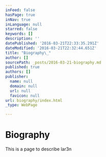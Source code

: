 ```yaml
---
inFeed: false
hasPage: true
inNav: true
inLanguage: null
starred: false
keywords: []
description: ''
datePublished: '2016-03-21T22:33:35.291Z'
dateModified: '2016-03-21T22:32:44.651Z'
title: "Biography\_"
author: []
sourcePath: _posts/2016-03-21-biography.md
published: true
authors: []
publisher:
  name: null
  domain: null
  url: null
  favicon: null
url: biography/index.html
_type: WebPage

---
```

# Biography 

This is a page to describe lar3n